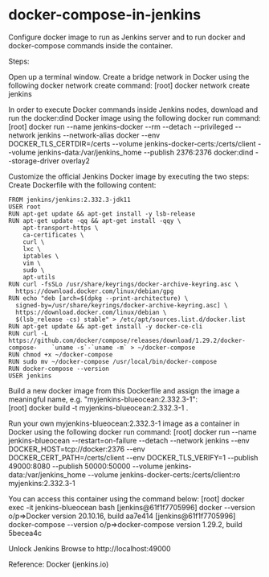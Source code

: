 # docker-compose-in-jenkins
Configure docker image to run as Jenkins server and to run docker and docker-compose commands inside the container.  

Steps: 

Open up a terminal window. 
Create a bridge network in Docker using the following docker network create command: 
  [root] docker network create jenkins 

In order to execute Docker commands inside Jenkins nodes, download and run the docker:dind Docker image using the following docker run command: 
  [root] docker run --name jenkins-docker --rm --detach --privileged --network jenkins --network-alias docker --env DOCKER_TLS_CERTDIR=/certs --volume jenkins-docker-certs:/certs/client --volume jenkins-data:/var/jenkins_home --publish 2376:2376 docker:dind --storage-driver overlay2 
  
Customize the official Jenkins Docker image by executing the two steps: 
  Create Dockerfile with the following content: 

    FROM jenkins/jenkins:2.332.3-jdk11 
    USER root 
    RUN apt-get update && apt-get install -y lsb-release 
    RUN apt-get update -qq && apt-get install -qqy \ 
        apt-transport-https \ 
        ca-certificates \ 
        curl \ 
        lxc \ 
        iptables \ 
        vim \ 
        sudo \ 
        apt-utils  
    RUN curl -fsSLo /usr/share/keyrings/docker-archive-keyring.asc \ 
      https://download.docker.com/linux/debian/gpg 
    RUN echo "deb [arch=$(dpkg --print-architecture) \ 
      signed-by=/usr/share/keyrings/docker-archive-keyring.asc] \ 
      https://download.docker.com/linux/debian \ 
      $(lsb_release -cs) stable" > /etc/apt/sources.list.d/docker.list                     
    RUN apt-get update && apt-get install -y docker-ce-cli 
    RUN curl -L https://github.com/docker/compose/releases/download/1.29.2/docker-compose-    `uname -s`-`uname -m` > ~/docker-compose 
    RUN chmod +x ~/docker-compose 
    RUN sudo mv ~/docker-compose /usr/local/bin/docker-compose 
    RUN docker-compose --version 
    USER jenkins 

Build a new docker image from this Dockerfile and assign the image a meaningful name, e.g. "myjenkins-blueocean:2.332.3-1":  
  [root] docker build -t myjenkins-blueocean:2.332.3-1 . 

Run your own myjenkins-blueocean:2.332.3-1 image as a container in Docker using the following docker run command: 
  [root] docker run --name jenkins-blueocean --restart=on-failure --detach --network jenkins --env DOCKER_HOST=tcp://docker:2376 --env DOCKER_CERT_PATH=/certs/client --env DOCKER_TLS_VERIFY=1 --publish 49000:8080 --publish 50000:50000 --volume jenkins-data:/var/jenkins_home --volume jenkins-docker-certs:/certs/client:ro myjenkins:2.332.3-1 

You can access this container using the command below: 
  [root] docker exec -it jenkins-blueocean bash 
  [jenkins@61f1f7705996] docker --version 
  o/p=>Docker version 20.10.16, build aa7e414 
  [jenkins@61f1f7705996] docker-compose --version 
  o/p=>docker-compose version 1.29.2, build 5becea4c 

Unlock Jenkins 
  Browse to http://localhost:49000 

Reference: 
Docker (jenkins.io) 

 
